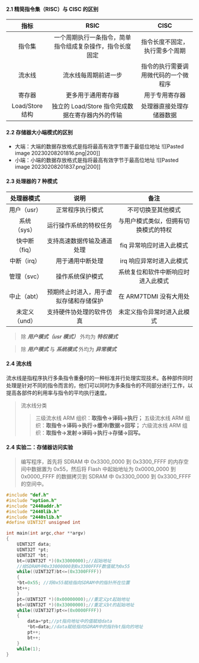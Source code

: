 #### 2.1 精简指令集（RISC）与 CISC 的区别 

| __指标__ | **RSIC** | **CISC** |
| :--------: | :--------: | :--------: |
| 指令集   |一个周期执行一条指令，简单指令组成复杂操作，指令长度固定|指令长度不固定，执行需多个周期|
| 流水线   |流水线每周期前进一步|指令的执行需要调用微代码的一个微程序|
| 寄存器   |更多用于通用寄存器|用于专用寄存器|
|Load/Store 结构|独立的 Load/Store 指令完成数据在寄存器内外的传输|处理器直接处理存储器数据|


#### 2.2 存储器大小端模式的区别 

* 大端：大端的数据存放格式是指将最高有效字节置于最低位地址 
![[Pasted image 20230208201816.png|200]]
* 小端：小端的数据存放格式是指将最高有效字节于最高位地址
 ![[Pasted image 20230208201837.png|200]]

#### 2.3 处理器的 7 种模式 

| **处理器模式** |                **说明**                |               **备注**               |
|:--------------:|:--------------------------------------:|:------------------------------------:|
|  用户（usr）   |            正常程序执行模式            |          不可切换至其他模式          |
|  系统 （sys）  |         运行操作系统的特权任务         | 与用户模式类似，但拥有切换模式的特权 |
| 快中断（fiq）  |       支持高速数据传输及通道处理       |       fiq 异常响应时进入此模式       |
|  中断（irq）   |            用于通用中断处理            |       irq 响应异常时进入此模式       |
|  管理（svc）   |            操作系统保护模式            |  系统复位和软件中断响应时进入此模式  |
|  中止（abt）   | 预期终止时进入，用于虚拟存储和存储保护 |        在 ARM7TDMI 没有大用处        |
| 未定义（und）  |        支持硬件协处理的软件仿真        |      未定义指令异常时进入此模式      |

> 除 ***用户模式（usr 模式）*** 外均为 ***特权模式***

>除 ***用户模式*** 与 ***系统模式*** 外均为 ***异常模式***

#### 2.4  流水线 
流水线是指程序执行多条指令重叠时的一种标准并行处理实现技术。各种部件同时处理是针对不同的指令而言的，他们可以同时为多条指令的不同部分进行工作，以提高各部件的利用率与指令的平均执行速度。

> 流水线分类 
>> 三级流水线 ARM 组织：**取指令→译码→执行；**
>> 五级流水线 ARM 组织：**取指令→译码→执行→缓冲/数据→回写；**
>> 六级流水线 ARM 组织：**取指令→发射→译码→执行→存储→回写。**

#### 2.4  实验二：存储器访问实验 
>编写程序，首先将 SDRAM 中 0x3300_0000 到 0x3300_FFFF 的内存空间中数据置为 0x55，然后将 Flash 中起始地址为 0x0000_0000 到 0x0000_FFFF 的数据拷贝到 SDRAM 中 0x3300_0000 到 0x3300_FFFF 的空间中。

```C
#include "def.h"
#include "option.h"
#include "2440addr.h"    
#include "2440lib.h"
#include "2440slib.h"  
#define UINT32T unsigned int  

int main(int argc,char **argv)
{
    UINT32T data;
    UINT32T *pt;    
    UINT32T *bt;
    bt=(UINT32T *)(0x33000000);//起始地址
    //给SDRAM中0x33000000到0x3300FFFF数值赋为0x55
    while((UINT32T)bt<=(0x3300FFFF))
    {
    *bt=0x55; //将0x55赋给指向SDRAM中的指针所在位置
    bt++;
    }
    pt=(UINT32T *)(0x00000000);//重定义pt起始地址
    bt=(UINT32T *)(0x33000000);//重定义bt的起始地址
    while((UINT32T)pt<=(0x0000FFFF))
    {
        data=*pt;//pt指向地址中的值赋给data
        *bt=data;//data赋给指向SDRAM中的指针bt指向的地址
        pt++;
        bt++;
    }
    while(1);
}
```

